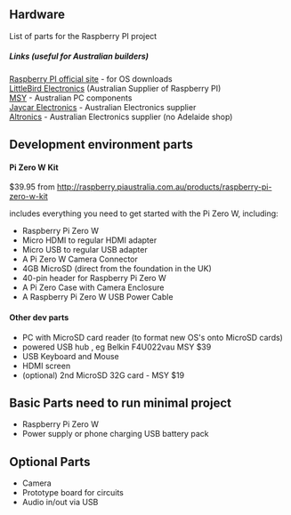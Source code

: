 ## Hardware

List of parts for the Raspberry PI project

##### Links (useful for Australian builders)

[Raspberry PI official site](https://www.raspberrypi.org/downloads) - for OS downloads<BR>
[LittleBird Electronics](http://raspberry.piaustralia.com.au) (Australian Supplier of Raspberry PI)<BR>
[MSY](http://msy.com.au) - Australian PC components<BR>
[Jaycar Electronics](https://www.jaycar.com.au) - Australian Electronics supplier<BR>
[Altronics](http://www.altronics.com.au/raspberry-pi/) - Australian Electronics supplier (no Adelaide shop)<BR>



## Development environment parts


#### Pi Zero W Kit 

$39.95 from http://raspberry.piaustralia.com.au/products/raspberry-pi-zero-w-kit

includes everything you need to get started with the Pi Zero W, including:

- Raspberry Pi Zero W
- Micro HDMI to regular HDMI adapter 
- Micro USB to regular USB adapter
- A Pi Zero W Camera Connector
- 4GB MicroSD (direct from the foundation in the UK)
- 40-pin header for Raspberry Pi Zero W
- A Pi Zero Case with Camera Enclosure
- A Raspberry Pi Zero W USB Power Cable

#### Other dev parts
- PC with MicroSD card reader (to format new OS's onto MicroSD cards)
- powered USB hub , eg Belkin F4U022vau MSY $39
- USB Keyboard and Mouse
- HDMI screen
- (optional) 2nd MicroSD 32G card - MSY $19


## Basic Parts need to run minimal project

- Raspberry Pi Zero W
- Power supply or phone charging USB battery pack


## Optional Parts

- Camera
- Prototype board for circuits
- Audio in/out via USB




